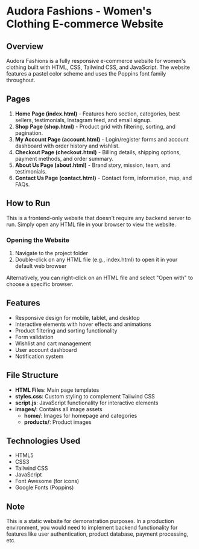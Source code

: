 # Audora Fashions - Women's Clothing E-commerce Website

## Overview
Audora Fashions is a fully responsive e-commerce website for women's clothing built with HTML, CSS, Tailwind CSS, and JavaScript. The website features a pastel color scheme and uses the Poppins font family throughout.

## Pages
1. **Home Page (index.html)** - Features hero section, categories, best sellers, testimonials, Instagram feed, and email signup.
2. **Shop Page (shop.html)** - Product grid with filtering, sorting, and pagination.
3. **My Account Page (account.html)** - Login/register forms and account dashboard with order history and wishlist.
4. **Checkout Page (checkout.html)** - Billing details, shipping options, payment methods, and order summary.
5. **About Us Page (about.html)** - Brand story, mission, team, and testimonials.
6. **Contact Us Page (contact.html)** - Contact form, information, map, and FAQs.

## How to Run
This is a frontend-only website that doesn't require any backend server to run. Simply open any HTML file in your browser to view the website.

### Opening the Website
1. Navigate to the project folder
2. Double-click on any HTML file (e.g., index.html) to open it in your default web browser

Alternatively, you can right-click on an HTML file and select "Open with" to choose a specific browser.

## Features
- Responsive design for mobile, tablet, and desktop
- Interactive elements with hover effects and animations
- Product filtering and sorting functionality
- Form validation
- Wishlist and cart management
- User account dashboard
- Notification system

## File Structure
- **HTML Files**: Main page templates
- **styles.css**: Custom styling to complement Tailwind CSS
- **script.js**: JavaScript functionality for interactive elements
- **images/**: Contains all image assets
  - **home/**: Images for homepage and categories
  - **products/**: Product images

## Technologies Used
- HTML5
- CSS3
- Tailwind CSS
- JavaScript
- Font Awesome (for icons)
- Google Fonts (Poppins)

## Note
This is a static website for demonstration purposes. In a production environment, you would need to implement backend functionality for features like user authentication, product database, payment processing, etc.
